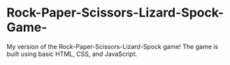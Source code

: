 # Rock-Paper-Scissors-Lizard-Spock-Game-
My version of the Rock-Paper-Scissors-Lizard-Spock game! The game is built using basic HTML, CSS, and JavaScript.
